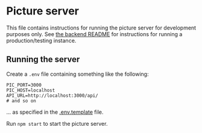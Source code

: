 # Picture server

This file contains instructions for running the picture server for development purposes only.
See [the backend README](../README.md) for instructions for running a production/testing instance.

## Running the server

Create a `.env` file containing something like the following:

```dotenv
PIC_PORT=3000
PIC_HOST=localhost
API_URL=http://localhost:3000/api/
# and so on
```

... as specified in the [.env.template](.env.template) file.

Run `npm start` to start the picture server.
